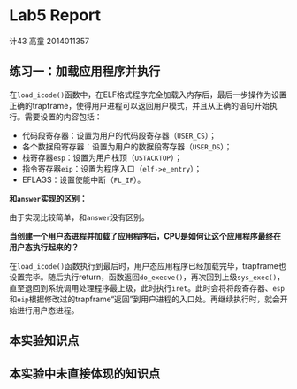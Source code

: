 # Lab5 Report

计43 高童 2014011357

## 练习一：加载应用程序并执行

在`load_icode()`函数中，在ELF格式程序完全加载入内存后，最后一步操作为设置正确的trapframe，使得用户进程可以返回用户模式，并且从正确的语句开始执行。需要设置的内容包括：

- 代码段寄存器：设置为用户的代码段寄存器（`USER_CS`）；
- 各个数据段寄存器：设置为用户的数据段寄存器（`USER_DS`）；
- 栈寄存器`esp`：设置为用户栈顶（`USTACKTOP`）；
- 指令寄存器`eip`：设置为程序入口（`elf->e_entry`）；
- EFLAGS：设置使能中断（`FL_IF`）。

**和`answer`实现的区别：**

由于实现比较简单，和`answer`没有区别。

**当创建一个用户态进程并加载了应用程序后，CPU是如何让这个应用程序最终在用户态执行起来的？**

在`load_icode()`函数执行到最后时，用户态应用程序已经加载完毕，trapframe也设置完毕。随后执行return，函数返回`do_execve()`，再次回到上级`sys_exec()`，直至退回到系统调用处理程序最上级，此时执行`iret`。此时会将将段寄存器、`esp`和`eip`根据修改过的trapframe“返回”到用户进程的入口处。再继续执行时，就会开始进行用户态进程。

## 本实验知识点



## 本实验中未直接体现的知识点

